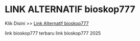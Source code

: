 # LINK ALTERNATIF bioskop777

Klik Disini >> <a href="https://linksto.pages.dev/">Link Alternatif bioskop777 </a>

link bioskop777 terbaru
link bioskop777 2025